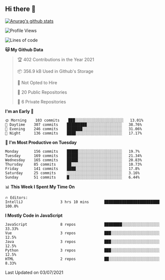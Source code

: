 ## Hi there 👋

[![Anurag's github stats](https://github-readme-stats.vercel.app/api?username=Songwonseok)](https://github.com/anuraghazra/github-readme-stats)



<!--START_SECTION:waka-->
![Profile Views](http://img.shields.io/badge/Profile%20Views-1-blue)

![Lines of code](https://img.shields.io/badge/From%20Hello%20World%20I%27ve%20Written-2.9%20million%20lines%20of%20code-blue)

**🐱 My Github Data** 

> 🏆 402 Contributions in the Year 2021
 > 
> 📦 356.9 kB Used in Github's Storage 
 > 
> 🚫 Not Opted to Hire
 > 
> 📜 20 Public Repositories 
 > 
> 🔑 6 Private Repositories  
 > 
**I'm an Early 🐤** 

```text
🌞 Morning    103 commits    ███░░░░░░░░░░░░░░░░░░░░░░   13.01% 
🌆 Daytime    307 commits    █████████░░░░░░░░░░░░░░░░   38.76% 
🌃 Evening    246 commits    ███████░░░░░░░░░░░░░░░░░░   31.06% 
🌙 Night      136 commits    ████░░░░░░░░░░░░░░░░░░░░░   17.17%

```
📅 **I'm Most Productive on Tuesday** 

```text
Monday       156 commits    █████░░░░░░░░░░░░░░░░░░░░   19.7% 
Tuesday      169 commits    █████░░░░░░░░░░░░░░░░░░░░   21.34% 
Wednesday    165 commits    █████░░░░░░░░░░░░░░░░░░░░   20.83% 
Thursday     85 commits     ██░░░░░░░░░░░░░░░░░░░░░░░   10.73% 
Friday       141 commits    ████░░░░░░░░░░░░░░░░░░░░░   17.8% 
Saturday     25 commits     ░░░░░░░░░░░░░░░░░░░░░░░░░   3.16% 
Sunday       51 commits     █░░░░░░░░░░░░░░░░░░░░░░░░   6.44%

```


📊 **This Week I Spent My Time On** 

```text
🔥 Editors: 
IntelliJ                 3 hrs 10 mins       █████████████████████████   100.0%

```

**I Mostly Code in JavaScript** 

```text
JavaScript               8 repos             ████████░░░░░░░░░░░░░░░░░   33.33% 
Vue                      3 repos             ███░░░░░░░░░░░░░░░░░░░░░░   12.5% 
Java                     3 repos             ███░░░░░░░░░░░░░░░░░░░░░░   12.5% 
Python                   3 repos             ███░░░░░░░░░░░░░░░░░░░░░░   12.5% 
HTML                     2 repos             ██░░░░░░░░░░░░░░░░░░░░░░░   8.33%

```



 Last Updated on 03/07/2021
<!--END_SECTION:waka-->
